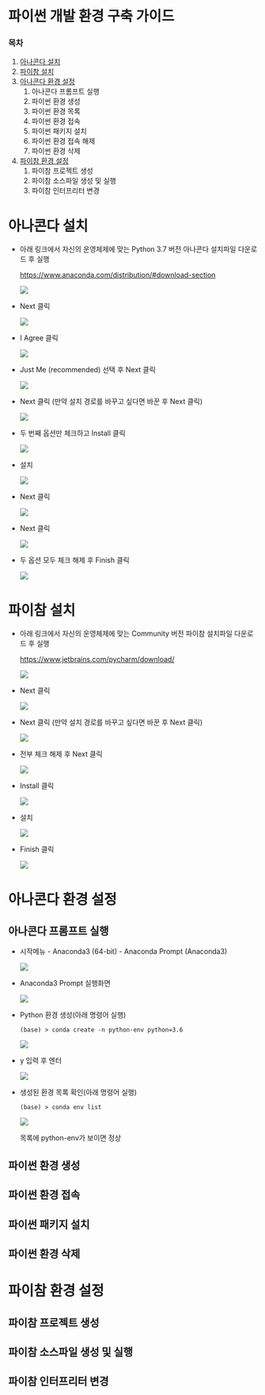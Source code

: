 # 파이썬 개발 환경 구축 가이드

### 목차

1. [아나콘다 설치](#아나콘다-설치)
2. [파이참 설치](#파이참-설치)
3. [아나콘다 환경 설정](#아나콘다-환경-설정)
   1. 아나콘다 프롬프트 실행
   2. 파이썬 환경 생성
   3. 파이썬 환경 목록
   4. 파이썬 환경 접속
   5. 파이썬 패키지 설치
   6. 파이썬 환경 접속 해제
   7. 파이썬 환경 삭제
4. [파이참 환경 설정](#파이참-환경-설정)
   1. 파이참 프로젝트 생성
   2. 파이참 소스파일 생성 및 실행
   3. 파이참 인터프리터 변경



# 아나콘다 설치

- 아래 링크에서 자신의 운영체제에 맞는 Python 3.7 버전 아나콘다 설치파일 다운로드 후 실행

  https://www.anaconda.com/distribution/#download-section

  ![](./images/1-1.png)

  

- Next 클릭

  ![](./images/1-2.png)

  

- I Agree 클릭

  ![](./images/1-3.png)

  

- Just Me (recommended) 선택 후 Next 클릭

  ![](./images/1-4.png)



- Next 클릭 (만약 설치 경로를 바꾸고 싶다면 바꾼 후 Next 클릭)

  ![](./images/1-5.png)

  

- 두 번째 옵션만 체크하고 Install 클릭

  ![](./images/1-6.png)

  

- 설치

  ![](./images/1-7.png)

  

- Next 클릭

  ![](./images/1-8.png)

  

- Next 클릭

  ![](./images/1-9.png)



- 두 옵션 모두 체크 해제 후 Finish 클릭

  ![](./images/1-10.png)





# 파이참 설치

- 아래 링크에서 자신의 운영체제에 맞는 Community 버전 파이참 설치파일 다운로드 후 실행

  https://www.jetbrains.com/pycharm/download/

  ![](./images/2-1.png)

  

- Next 클릭

  ![](./images/2-2.png)

  

- Next 클릭 (만약 설치 경로를 바꾸고 싶다면 바꾼 후 Next 클릭)

  ![](./images/2-3.png)

  

- 전부 체크 해제 후 Next 클릭

  ![](./images/2-4.png)

  

- Install 클릭

  ![](./images/2-5.png)

  

- 설치

  ![](./images/2-6.png)

  

- Finish 클릭

  ![](./images/2-7.png)





# 아나콘다 환경 설정

## 아나콘다 프롬프트 실행

- 시작메뉴 - Anaconda3 (64-bit) - Anaconda Prompt (Anaconda3)

  ![](./images/3-1.png)

  

- Anaconda3 Prompt 실행화면

  ![](./images/3-2.png)

  

- Python 환경 생성(아래 명령어 실행)

  ```
  (base) > conda create -n python-env python=3.6
  ```

  ![](./images/3-3.png)

  

- y 입력 후 엔터

  ![](./images/3-4.png)

  

- 생성된 환경 목록 확인(아래 명령어 실행)

   ```
  (base) > conda env list
   ```

  ![](./images/3-5.png)

  목록에 python-env가 보이면 정상



## 파이썬 환경 생성



## 파이썬 환경 접속



## 파이썬 패키지 설치



## 파이썬 환경 삭제



# 파이참 환경 설정

## 파이참 프로젝트 생성



## 파이참 소스파일 생성 및 실행



## 파이참 인터프리터 변경

